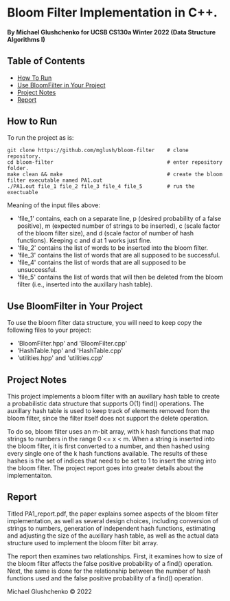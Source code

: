 # Bloom Filter Implementation in C++.
#### By Michael Glushchenko for UCSB CS130a Winter 2022 (Data Structure Algorithms I)

## Table of Contents
* [How To Run](https://github.com/mglush/bloom-filter/blob/main/README.md#how-to-run)
* [Use BloomFilter in Your Project](https://github.com/mglush/bloom-filter/blob/main/README.md#use-bloom-filter-in-your-project)
* [Project Notes](https://github.com/mglush/bloom-filter/blob/main/README.md#project-notes)
* [Report](https://github.com/mglush/bloom-filter/blob/main/README.md#report)

## How to Run
To run the project as is:
~~~
git clone https://github.com/mglush/bloom-filter    # clone repository.
cd bloom-filter                                     # enter repository folder.
make clean && make                                  # create the bloom filter executable named PA1.out
./PA1.out file_1 file_2 file_3 file_4 file_5        # run the exectuable
~~~
Meaning of the input files above:
  - 'file_1' contains, each on a separate line, p (desired probability of a false positive), m (expected number of strings to be inserted), c (scale factor of the bloom filter size), and d (scale factor of number of hash functions). Keeping c and d at 1 works just fine.
  - 'file_2' contains the list of words to be inserted into the bloom filter.
  - 'file_3' contains the list of words that are all supposed to be successful.
  - 'file_4' contains the list of words that are all supposed to be unsuccessful.
  - 'file_5' contains the list of words that will then be deleted from the bloom filter (i.e., inserted into the auxillary hash table).

## Use BloomFilter in Your Project
To use the bloom filter data structure, you will need to keep copy the following files to your project:
  - 'BloomFilter.hpp' and 'BloomFilter.cpp'
  - 'HashTable.hpp' and 'HashTable.cpp'
  - 'utilities.hpp' and 'utilities.cpp'

## Project Notes
This project implements a bloom filter with an auxillary hash table to create a probabilistic data structure that supports O(1) find() operations. The auxillary hash table is used to keep track of elements removed from the bloom filter, since the filter itself does not support the delete operation.

To do so, bloom filter uses an m-bit array, with k hash functions that map strings to numbers in the range 0 <= x < m. When a string is inserted into the bloom filter, it is first converted to a number, and then hashed using every single one of the k hash functions available. The results of these hashes is the set of indices that need to be set to 1 to insert the string into the bloom filter. The project report goes into greater details about the implementaiton.

## Report
Titled PA1_report.pdf, the paper explains somee aspects of the bloom filter implementation, as well as several design choices, including conversion of strings to numbers, generation of independent hash functions, estimating and adjusting the size of the auxillary hash table, as well as the actual data structure used to implement the bloom filter bit array.

The report then examines two relationships. First, it examines how to size of the bloom filter affects the false positive probability of a find() operation. Next, the same is done for the relationship between the number of hash functions used and the false positive probability of a find() operation.

Michael Glushchenko &copy; 2022
